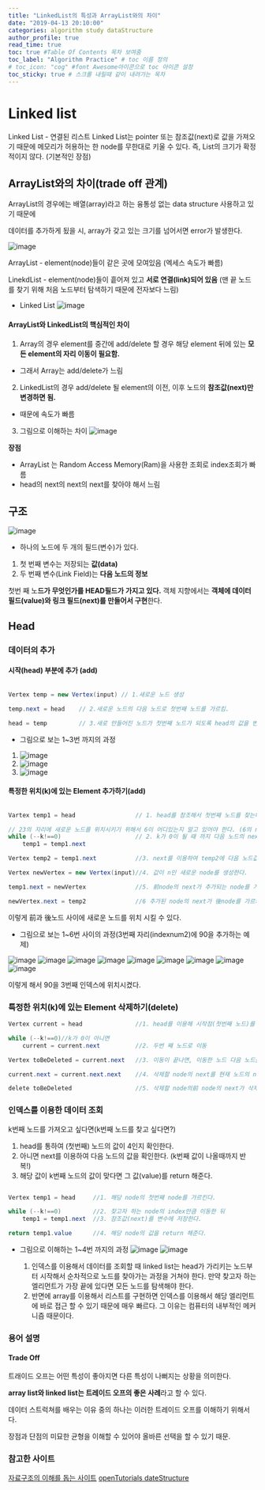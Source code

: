 ```yaml
---
title: "LinkedList의 특성과 ArrayList와의 차이"
date: "2019-04-13 20:10:00"
categories: algorithm study dataStructure
author_profile: true
read_time: true
toc: true #Table Of Contents 목차 보여줌
toc_label: "Algorithm Practice" # toc 이름 정의
# toc_icon: "cog" #font Awesome아이콘으로 toc 아이콘 설정
toc_sticky: true # 스크롤 내릴때 같이 내려가는 목차
---
```


# Linked list

Linked List - 연결된 리스트
Linked List는 pointer 또는 참조값(next)로 값을 가져오기 때문에 메모리가 허용하는 한 node를 무한대로 키울 수 있다.
즉, List의 크기가 확정적이지 않다. (기본적인 장점)

## ArrayList와의 차이(trade off 관계)

ArrayList의 경우에는 배열(array)라고 하는 융통성 없는 data structure 사용하고 있기 때문에

데이터를 추가하게 됬을 시, array가 갖고 있는 크기를 넘어서면 error가 발생한다.

![image](https://user-images.githubusercontent.com/33077726/56077358-284df580-5e16-11e9-9790-5b4bbdd3851c.png)

ArrayList - element(node)들이 같은 곳에 모여있음 (엑세스 속도가 빠름)

LinekdList - element(node)들이 흩어져 있고 **서로 연결(link)되어 있음** (맨 끝 노드를 찾기 위해 처음 노드부터 탐색하기 때문에 전자보다 느림)

- Linked List
  ![image](https://user-images.githubusercontent.com/33077726/56077360-36037b00-5e16-11e9-883e-f2f1a1f5f337.png)

#### ArrayList와 LinkedList의 핵심적인 차이

1. Array의 경우 element를 중간에 add/delete 할 경우 해당 element 뒤에 있는 **모든 element의 자리 이동이 필요함.**

- 그래서 Array는 add/delete가 느림

2. LinkedList의 경우 add/delete 될 element의 이전, 이후 노드의 **참조값(next)만 변경하면 됨.**

- 때문에 속도가 빠름

3. 그림으로 이해하는 차이
   ![image](https://user-images.githubusercontent.com/33077726/56078486-87fecd80-5e23-11e9-8a1e-b4820be97fcd.png)

**장점**

- ArrayList 는 Random Access Memory(Ram)을 사용한 조회로 index조회가 빠름
- head의 next의 next의 next를 찾아야 해서 느림

## 구조

![image](https://user-images.githubusercontent.com/33077726/56077366-47e51e00-5e16-11e9-8f88-150f3cc6c09c.png)

- 하나의 노드에 두 개의 필드(변수)가 있다.

1. 첫 번째 변수는 저장되는 **값(data)**
2. 두 번째 변수(Link Field)는 **다음 노드의 정보**

첫번 째 노**드가 무엇인가를 HEAD필드가 가지고 있다.**
객체 지향에서는 **객체에 데이터 필드(value)와 링크 필드(next)를 만들어서 구현**한다.

## Head

### 데이터의 추가

#### 시작(head) 부분에 추가 (add)

```java

Vertex temp = new Vertex(input) // 1.새로운 노드 생성

temp.next = head    // 2.새로운 노드의 다음 노드로 첫번째 노드를 가르킴.

head = temp         // 3.새로 만들어진 노드가 첫번째 노드가 되도록 head의 값을 변경함.

```

- 그림으로 보는 1~3번 까지의 과정

1. ![image](https://user-images.githubusercontent.com/33077726/56077503-02c1eb80-5e18-11e9-96af-67fdca9331d3.png)
2. ![image](https://user-images.githubusercontent.com/33077726/56077509-05244580-5e18-11e9-91ba-42aaeb78bb0d.png)
3. ![image](https://user-images.githubusercontent.com/33077726/56077511-08b7cc80-5e18-11e9-923f-d8b32618bf3c.png)

#### 특정한 위치(k)에 있는 Element 추가하기(add)

```java

Vartex temp1 = head                 // 1. head를 참조해서 첫번째 노드를 찾는다.

// 23의 자리에 새로운 노드를 위치시키기 위해서 6이 어디있는지 알고 있어야 한다. (6의 next를 이용해서 새로운 노드를 지정해야하기 때문)
while (--k!==0)                     // 2. k가 0이 될 때 까지 다음 노드의 next값을 temp1에 저장한다.
    temp1 = temp1.next

Vertex temp2 = temp1.next           //3. next를 이용하여 temp2에 다음 노드값을 저장

Vertex newVertex = new Vertex(input)//4. 값이 n인 새로운 node를 생성한다.

temp1.next = newVertex              //5. 前node의 next가 추가되는 node를 가르키게 한다.

newVertex.next = temp2              //6 추가된 node의 next가 後node를 가르키게 한다.

```

이렇게 前과 後노드 사이에 새로운 노드를 위치 시킬 수 있다.

- 그림으로 보는 1~6번 사이의 과정(3번째 자리(indexnum2)에 90을 추가하는 예제)

![image](https://user-images.githubusercontent.com/33077726/56077617-4e28c980-5e19-11e9-8710-4f129983db48.png)
![image](https://user-images.githubusercontent.com/33077726/56077618-508b2380-5e19-11e9-9064-dc4292f4f38b.png)
![image](https://user-images.githubusercontent.com/33077726/56077619-51bc5080-5e19-11e9-966e-715056aac30e.png)
![image](https://user-images.githubusercontent.com/33077726/56077795-49fdab80-5e1b-11e9-81eb-92b58b5efc8f.png)
![image](https://user-images.githubusercontent.com/33077726/56077796-4b2ed880-5e1b-11e9-96f6-f06a149e4790.png)
![image](https://user-images.githubusercontent.com/33077726/56077799-4cf89c00-5e1b-11e9-8956-7445534fa530.png)
![image](https://user-images.githubusercontent.com/33077726/56077801-508c2300-5e1b-11e9-9b68-9316e9c47757.png)
![image](https://user-images.githubusercontent.com/33077726/56077802-51bd5000-5e1b-11e9-980f-d6c932900856.png)
![image](https://user-images.githubusercontent.com/33077726/56077803-53871380-5e1b-11e9-9b75-48f07bbcedde.png)

이렇게 해서 90을 3번째 인덱스에 위치시켰다.

### 특정한 위치(k)에 있는 Element 삭제하기(delete)

```java
Vertex current = head               //1. head를 이용해 시작점(첫번째 노드)를 찾는다.

while (--k!==0)//k가 0이 아니면
    current = current.next          //2. 두번 째 노드로 이동

Vertex toBeDeleted = current.next   //3. 이동이 끝나면, 이동한 노드 다음 노드를 삭제하기 전 변수에 담는다. 삭제해버리면 다음 노드의 정보(next)를 알 수 없기 때문.

current.next = current.next.next    //4. 삭제할 node의 next를 현재 노드의 next에다가 넣어준다.

delete toBeDeleted                  //5. 삭제할 node의前 node의 next가 삭제할 node의 後node의 next로 바뀌었다면 삭제한다.

```

### 인덱스를 이용한 데이터 조회

k번째 노드를 가져오고 싶다면(k번째 노드를 찾고 싶다면?)

1. head를 통하여 (첫번째) 노드의 값이 4인지 확인한다.
2. 아니면 next를 이용하여 다음 노드의 값을 확인한다. (k번째 값이 나올때까지 반복!)
3. 해당 값이 k번째 노드의 값이 맞다면 그 값(value)를 return 해준다.

```java

Vertex temp1 = head     //1. 해당 node의 첫번째 node를 가르킨다.

while (--k!==0)         //2. 찾고자 하는 node의 index만큼 이동한 뒤
    temp1 = temp1.next  //3. 참조값(next)를 변수에 저장한다.

return temp1.value      //4. 해당 node의 값을 return 해준다.

```

- 그림으로 이해하는 1~4번 까지의 과정
  ![image](https://user-images.githubusercontent.com/33077726/56078721-66531580-5e26-11e9-98ff-61735e30adff.png)
  ![image](https://user-images.githubusercontent.com/33077726/56078724-68b56f80-5e26-11e9-8259-6656c6b7bf96.png)

  1. 인덱스를 이용해서 데이터를 조회할 때 linked list는 head가 가리키는 노드부터 시작해서 순차적으로 노드를 찾아가는 과정을 거쳐야 한다.
     만약 찾고자 하는 엘리먼트가 가장 끝에 있다면 모든 노드를 탐색해야 한다.
  2. 반면에 array를 이용해서 리스트를 구현하면 인덱스를 이용해서 해당 엘리먼트에 바로 접근 할 수 있기 때문에 매우 빠르다.
     그 이유는 컴퓨터의 내부적인 메커니즘 때문이다.

### 용어 설명

#### Trade Off

트래이드 오프는 어떤 특성이 좋아지면 다른 특성이 나뻐지는 상황을 의미한다.

**array list와 linked list는 트레이드 오프의 좋은 사례**라고 할 수 있다.

데이터 스트럭쳐를 배우는 이유 중의 하나는 이러한 트레이드 오프를 이해하기 위해서다.

장점과 단점의 미묘한 균형을 이해할 수 있어야 올바른 선택을 할 수 있기 때문.

### 참고한 사이트

[자료구조의 이해를 돕는 사이트](https://visualgo.net/en/list?slide=1)
[openTutorials dateStructure](https://opentutorials.org/module/1335)
